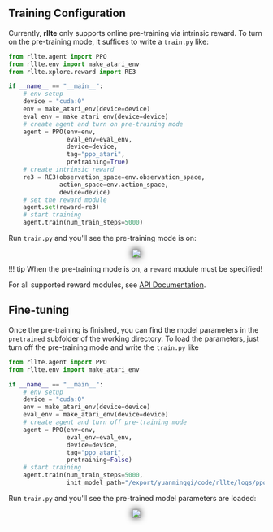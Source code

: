 ## Training Configuration
Currently, **rllte** only supports online pre-training via intrinsic reward. To turn on the pre-training mode, 
it suffices to write a `train.py` like:
```py title="train.py"
from rllte.agent import PPO
from rllte.env import make_atari_env
from rllte.xplore.reward import RE3

if __name__ == "__main__":
    # env setup
    device = "cuda:0"
    env = make_atari_env(device=device)
    eval_env = make_atari_env(device=device)
    # create agent and turn on pre-training mode
    agent = PPO(env=env, 
                eval_env=eval_env, 
                device=device,
                tag="ppo_atari",
                pretraining=True)
    # create intrinsic reward
    re3 = RE3(observation_space=env.observation_space,
              action_space=env.action_space,
              device=device)
    # set the reward module
    agent.set(reward=re3)
    # start training
    agent.train(num_train_steps=5000)
```
Run `train.py` and you'll see the pre-training mode is on:
<div align=center>
<img src='../../assets/images/pre_training1.png' style="filter: drop-shadow(0px 0px 7px #000);">
</div>

!!! tip
    When the pre-training mode is on, a `reward` module must be specified!
    
For all supported reward modules, see [API Documentation](https://docs.rllte.dev/api/).

## Fine-tuning
Once the pre-training is finished, you can find the model parameters in the `pretrained` subfolder of the working directory. To 
load the parameters, just turn off the pre-training mode and write the `train.py` like

```py title="train.py"
from rllte.agent import PPO
from rllte.env import make_atari_env

if __name__ == "__main__":
    # env setup
    device = "cuda:0"
    env = make_atari_env(device=device)
    eval_env = make_atari_env(device=device)
    # create agent and turn off pre-training mode
    agent = PPO(env=env, 
                eval_env=eval_env, 
                device=device,
                tag="ppo_atari",
                pretraining=False)
    # start training
    agent.train(num_train_steps=5000,
                init_model_path="/export/yuanmingqi/code/rllte/logs/ppo_atari/2023-06-05-02-42-12/pretrained/pretrained.pth")
```
Run `train.py` and you'll see the pre-trained model parameters are loaded:
<div align=center>
<img src='../../assets/images/pre_training2.png' style="filter: drop-shadow(0px 0px 7px #000);">
</div>